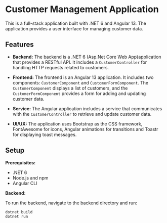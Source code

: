 # Customer Management Application

This is a full-stack application built with .NET 6 and Angular 13. The application provides a user interface for managing customer data.

## Features

- **Backend:** The backend is a .NET 6 (Asp.Net Core Web App)application that provides a RESTful API. It includes a `CustomerController` for handling HTTP requests related to customers.

- **Frontend:** The frontend is an Angular 13 application. It includes two components: `CustomerComponent` and `CustomerFormComponent`. The `CustomerComponent` displays a list of customers, and the `CustomerFormComponent` provides a form for adding and updating customer data.

- **Service:** The Angular application includes a service that communicates with the `CustomerController` to retrieve and update customer data.

- **UI/UX:** The application uses Bootstrap as the CSS framework, FontAwesome for icons, Angular animations for transitions and Toastr for displaying toast messages.

## Setup

**Prerequisites:**

- .NET 6
- Node.js and npm
- Angular CLI

**Backend:**

To run the backend, navigate to the backend directory and run:

```bash
dotnet build
dotnet run
